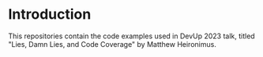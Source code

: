 # Introduction 

This repositories contain the code examples used in DevUp 2023 talk, titled "Lies, Damn Lies, and Code Coverage" by Matthew Heironimus.
